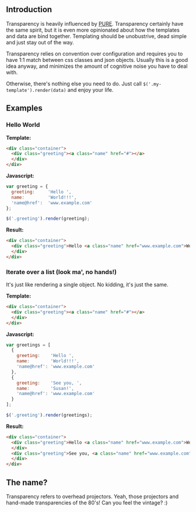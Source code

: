 ## Introduction

Transparency is heavily influenced by [PURE](http://beebole.com/pure/). Transparency certainly have the same spirit, but it is even more opinionated about how the templates and data are bind together. Templating should be unobustrive, dead simple and just stay out of the way.

Transparency relies on convention over configuration and requires you to have 1:1 match between css classes and json objects. Usually this is a good idea anyway, and minimizes the amount of cognitive noise you have to deal with. 

Otherwise, there's nothing else you need to do. Just call `$('.my-template').render(data)` and enjoy your life.

## Examples

### Hello World

**Template:**

```html
<div class="container">
  <div class="greeting"><a class="name" href="#"></a>
  </div>
</div>
```

**Javascript:**

```js
var greeting = {
  greeting:     'Hello ',
  name:         'World!!!',
  'name@href':  'www.example.com'
};

$('.greeting').render(greeting);
```

**Result:**

```html
<div class="container">
  <div class="greeting">Hello <a class="name" href="www.example.com">World!!!</a>
  </div>
</div>
```

### Iterate over a list (look ma', no hands!)

It's just like rendering a single object. No kidding, it's just the same.

**Template:**

```html
<div class="container">
  <div class="greeting"><a class="name" href="#"></a>
  </div>
</div>
```

**Javascript:**

```js
var greetings = [
  {
    greeting:    'Hello ',
    name:        'World!!!',
    'name@href': 'www.example.com'
  },
  {
    greeting:    'See you, ',
    name:        'Susan!',
    'name@href': 'www.example.com'
  }
];

$('.greeting').render(greetings);
```

**Result:**

```html
<div class="container">
  <div class="greeting">Hello <a class="name" href="www.example.com">World!!!</a>
  </div>
  <div class="greeting">See you, <a class="name" href="www.example.com">Susan!</a>
  </div>
</div>
```

## The name?

Transparency refers to overhead projectors. Yeah, those projectors and hand-made transparencies of the 80's! Can you feel the vintage? :)
